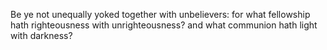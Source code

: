 Be ye not unequally yoked together with unbelievers: for what fellowship hath righteousness with unrighteousness? and what communion hath light with darkness?
